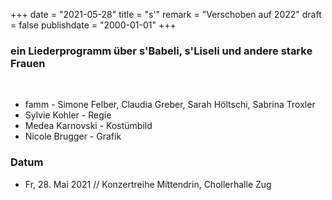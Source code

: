 ﻿﻿+++
date = "2021-05-28"
title = "s'"
remark = "Verschoben auf 2022"
draft = false
publishdate = "2000-01-01"
+++

### ein Liederprogramm über s'Babeli, s'Liseli und andere starke Frauen

<br>

* famm - Simone Felber, Claudia Greber, Sarah Höltschi, Sabrina Troxler
* Sylvie Kohler - Regie
* Medea Karnovski - Kostümbild
* Nicole Brugger - Grafik


### Datum

* Fr, 28. Mai 2021  // Konzertreihe Mittendrin, Chollerhalle Zug